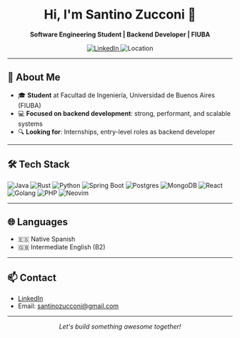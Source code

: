 <!-- Profile Header -->
<h1 align="center">Hi, I'm Santino Zucconi 👋</h1>
<p align="center">
  <b>Software Engineering Student | Backend Developer | FIUBA</b>
</p>
<p align="center">
  <a href="https://www.linkedin.com/in/santino-zucconi" target="_blank">
    <img src="https://img.shields.io/badge/LinkedIn-Profile-blue?logo=linkedin" alt="LinkedIn" />
  </a>
  <img src="https://img.shields.io/badge/Location-Buenos%20Aires,%20Argentina-008080?logo=mapbox" alt="Location" />
</p>

---

## 🚀 About Me

- 🎓 **Student** at Facultad de Ingeniería, Universidad de Buenos Aires (FIUBA)
- 💻 **Focused on backend development**: strong, performant, and scalable systems
- 🔍 **Looking for**: Internships, entry-level roles as backend developer

---

## 🛠️ Tech Stack

<p>
  <img src="https://img.shields.io/badge/Java-007396?style=flat&logo=java&logoColor=white" alt="Java" />
  <img src="https://img.shields.io/badge/Rust-000000?style=flat&logo=rust&logoColor=white" alt="Rust" />
  <img src="https://img.shields.io/badge/Python-3776AB?style=flat&logo=python&logoColor=white" alt="Python" />
  <img src="https://img.shields.io/badge/Spring%20Boot-6DB33F?style=flat&logo=springboot&logoColor=white" alt="Spring Boot" />
  <img src="https://img.shields.io/badge/PostgreSQL-4169E1?style=flat&logo=postgresql&logoColor=white" alt="Postgres" />
  <img src="https://img.shields.io/badge/MongoDB-47A248?style=flat&logo=mongodb&logoColor=white" alt="MongoDB" />
  <img src="https://img.shields.io/badge/React-61DAFB?style=flat&logo=react&logoColor=black" alt="React" />
  <img src="https://img.shields.io/badge/Golang-00ADD8?style=flat&logo=go&logoColor=white" alt="Golang" />
  <img src="https://img.shields.io/badge/PHP-777BB4?style=flat&logo=php&logoColor=white" alt="PHP" />
  <img src="https://img.shields.io/badge/Neovim-57A143?style=flat&logo=neovim&logoColor=white" alt="Neovim" />
</p>

---

## 🌐 Languages

- 🇪🇸 Native Spanish
- 🇬🇧 Intermediate English (B2)

---

## 📫 Contact

- [LinkedIn](https://www.linkedin.com/in/santino-zucconi)
- Email: santinozucconi@gmail.com

---

<p align="center">
  <em>Let's build something awesome together!</em>
</p>
